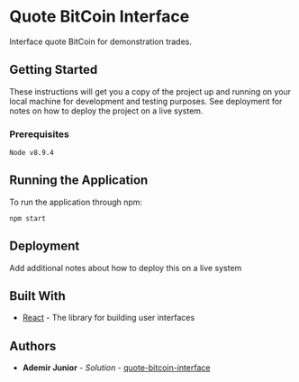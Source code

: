 # Quote BitCoin Interface

Interface quote BitCoin for demonstration trades.

## Getting Started

These instructions will get you a copy of the project up and running on your local machine for development and testing purposes. See deployment for notes on how to deploy the project on a live system.

### Prerequisites

```
Node v8.9.4
```

## Running the Application

To run the application through npm: 

```
npm start
```

## Deployment

Add additional notes about how to deploy this on a live system

## Built With

* [React](https://reactjs.org/) - The library for building user interfaces

## Authors

* **Ademir Junior** - *Solution* - [quote-bitcoin-interface](https://github.com/adejunior/quote-bitcoin-interface)

